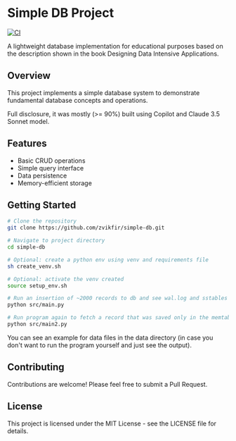 # Simple DB Project

[![CI](https://github.com/zvikfir/simple-db/actions/workflows/ci.yml/badge.svg)](https://github.com/zvikfir/simple-db/actions/workflows/ci.yml)

A lightweight database implementation for educational purposes based on the description shown in the book Designing Data Intensive Applications.

## Overview

This project implements a simple database system to demonstrate fundamental database concepts and operations.

Full disclosure, it was mostly (>= 90%) built using Copilot and Claude 3.5 Sonnet model.

## Features

- Basic CRUD operations
- Simple query interface
- Data persistence
- Memory-efficient storage

## Getting Started

```bash
# Clone the repository
git clone https://github.com/zvikfir/simple-db.git

# Navigate to project directory
cd simple-db

# Optional: create a python env using venv and requirements file
sh create_venv.sh

# Optional: activate the venv created
source setup_env.sh

# Run an insertion of ~2000 records to db and see wal.log and sstables in data folder
python src/main.py

# Run program again to fetch a record that was saved only in the memtable (and wal.log) but not in a sstable, and was restored to memtable from wal.log file on program init
python src/main2.py
```

You can see an example for data files in the data directory (in case you don't want to run the program yourself and just see the output).

## Contributing

Contributions are welcome! Please feel free to submit a Pull Request.

## License

This project is licensed under the MIT License - see the LICENSE file for details.